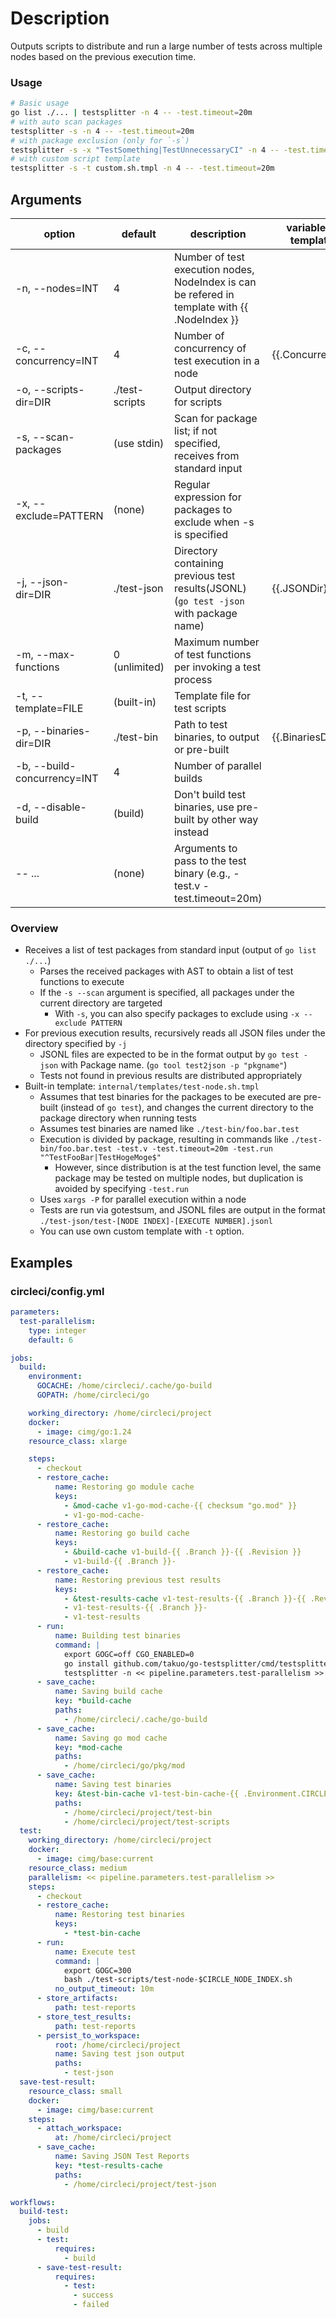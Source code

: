 # Description

Outputs scripts to distribute and run a large number of tests across multiple nodes based on the previous execution time.

### Usage

```bash
# Basic usage
go list ./... | testsplitter -n 4 -- -test.timeout=20m
# with auto scan packages
testsplitter -s -n 4 -- -test.timeout=20m
# with package exclusion (only for `-s`)
testsplitter -s -x "TestSomething|TestUnnecessaryCI" -n 4 -- -test.timeout=20m
# with custom script template
testsplitter -s -t custom.sh.tmpl -n 4 -- -test.timeout=20m
```

## Arguments

  | option                      | default             | description                                                                 | variable in template  |
  |-----------------------------|---------------------|-----------------------------------------------------------------------------|-----------------------|
  | -n, --nodes=INT             | 4                   | Number of test execution nodes, NodeIndex is can be refered in template  with {{ .NodeIndex }} |   |
  | -c, --concurrency=INT       | 4                   | Number of concurrency of test execution in a node                           | {{.Concurrency}}      |
  | -o, --scripts-dir=DIR       | ./test-scripts      | Output directory for scripts                                                |                       |
  | -s, --scan-packages         | (use stdin)         | Scan for package list; if not specified, receives from standard input        |                       |
  | -x, --exclude=PATTERN       | (none)              | Regular expression for packages to exclude when -s is specified              |                       |
  | -j, --json-dir=DIR        | ./test-json      | Directory containing previous test results(JSONL)  (`go test -json` with package name)           | {{.JSONDir}}        |
  | -m, --max-functions         | 0  (unlimited)      | Maximum number of test functions per invoking a test process                 |                       |
  | -t, --template=FILE         | (built-in)          | Template file for test scripts                                               |                       |
  | -p, --binaries-dir=DIR      | ./test-bin          | Path to test binaries, to output or pre-built                                | {{.BinariesDir}}      |
  | -b, --build-concurrency=INT | 4                   | Number of parallel builds                                                    |                       |
  | -d, --disable-build         | (build)             | Don't build test binaries, use pre-built by other way instead                |                       |
  | -- ...                      | (none)              | Arguments to pass to the test binary (e.g., -test.v -test.timeout=20m)       |                       |

### Overview

* Receives a list of test packages from standard input (output of `go list ./...`)
  * Parses the received packages with AST to obtain a list of test functions to execute
  * If the `-s --scan` argument is specified, all packages under the current directory are targeted
    * With `-s`, you can also specify packages to exclude using `-x --exclude PATTERN`
* For previous execution results, recursively reads all JSON files under the directory specified by `-j`
  * JSONL files are expected to be in the format output by `go test -json` with Package name. (`go tool test2json -p "pkgname"`)
  * Tests not found in previous results are distributed appropriately
* Built-in template: `internal/templates/test-node.sh.tmpl`
  * Assumes that test binaries for the packages to be executed are pre-built (instead of `go test`), and changes the current directory to the package directory when running tests
  * Assumes test binaries are named like `./test-bin/foo.bar.test`
  * Execution is divided by package, resulting in commands like `./test-bin/foo.bar.test -test.v -test.timeout=20m -test.run "^TestFooBar|TestHogeMoge$"`
    * However, since distribution is at the test function level, the same package may be tested on multiple nodes, but duplication is avoided by specifying `-test.run`
  * Uses `xargs -P` for parallel execution within a node
  * Tests are run via gotestsum, and JSONL files are output in the format `./test-json/test-[NODE INDEX]-[EXECUTE NUMBER].jsonl`
  * You can use own custom template with `-t` option.

## Examples

### circleci/config.yml

```yaml
parameters:
  test-parallelism:
    type: integer
    default: 6

jobs:
  build:
    environment:
      GOCACHE: /home/circleci/.cache/go-build
      GOPATH: /home/circleci/go

    working_directory: /home/circleci/project
    docker:
      - image: cimg/go:1.24
    resource_class: xlarge

    steps:
      - checkout
      - restore_cache:
          name: Restoring go module cache
          keys:
            - &mod-cache v1-go-mod-cache-{{ checksum "go.mod" }}
            - v1-go-mod-cache-
      - restore_cache:
          name: Restoring go build cache
          keys:
            - &build-cache v1-build-{{ .Branch }}-{{ .Revision }}
            - v1-build-{{ .Branch }}-
      - restore_cache:
          name: Restoring previous test results
          keys:
            - &test-results-cache v1-test-results-{{ .Branch }}-{{ .Revision }}
            - v1-test-results-{{ .Branch }}-
            - v1-test-results
      - run:
          name: Building test binaries
          command: |
            export GOGC=off CGO_ENABLED=0
            go install github.com/takuo/go-testsplitter/cmd/testsplitter@latest
            testsplitter -n << pipeline.parameters.test-parallelism >> -s -b 7 -c 4 -m 20 -- -test.timeout=10m
      - save_cache:
          name: Saving build cache
          key: *build-cache
          paths:
            - /home/circleci/.cache/go-build
      - save_cache:
          name: Saving go mod cache
          key: *mod-cache
          paths:
            - /home/circleci/go/pkg/mod
      - save_cache:
          name: Saving test binaries
          key: &test-bin-cache v1-test-bin-cache-{{ .Environment.CIRCLE_WORKFLOW_ID }}
          paths:
            - /home/circleci/project/test-bin
            - /home/circleci/project/test-scripts
  test:
    working_directory: /home/circleci/project
    docker:
      - image: cimg/base:current
    resource_class: medium
    parallelism: << pipeline.parameters.test-parallelism >>
    steps:
      - checkout
      - restore_cache:
          name: Restoring test binaries
          keys:
            - *test-bin-cache
      - run:
          name: Execute test
          command: |
            export GOGC=300
            bash ./test-scripts/test-node-$CIRCLE_NODE_INDEX.sh
          no_output_timeout: 10m
      - store_artifacts:
          path: test-reports
      - store_test_results:
          path: test-reports
      - persist_to_workspace:
          root: /home/circleci/project
          name: Saving test json output
          paths:
            - test-json
  save-test-result:
    resource_class: small
    docker:
      - image: cimg/base:current
    steps:
      - attach_workspace:
          at: /home/circleci/project
      - save_cache:
          name: Saving JSON Test Reports
          key: *test-results-cache
          paths:
            - /home/circleci/project/test-json

workflows:
  build-test:
    jobs:
      - build
      - test:
          requires:
            - build
      - save-test-result:
          requires:
            - test:
              - success
              - failed
```